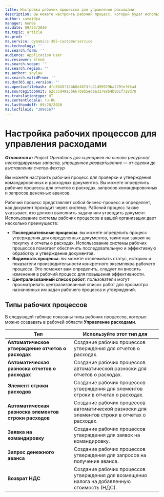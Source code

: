 ```yaml
---
title: Настройка рабочих процессов для управления расходами
description: Вы можете настроить рабочий процесс, который будет использоваться для проверки и утверждения командировочных и расходных документов.
author: suvaidya
manager: AnnBe
ms.date: 09/23/2020
ms.topic: article
ms.prod: ''
ms.service: dynamics-365-customerservice
ms.technology: ''
ms.search.form: ''
audience: Application User
ms.reviewer: kfend
ms.search.scope: ''
ms.search.region: ''
ms.author: shylaw
ms.search.validFrom: ''
ms.dyn365.ops.version: ''
ms.openlocfilehash: dfc5945f32bb8d4073fc31499979ba279fef66a4
ms.sourcegitcommit: a2c3cd49a3b667b8b5edaa31788b4b9b1f728d78
ms.translationtype: HT
ms.contentlocale: ru-RU
ms.lasthandoff: 09/28/2020
ms.locfileid: "3896567"
---
```

# <a name="set-up-workflows-for-expense-management"></a>Настройка рабочих процессов для управления расходами

_**Относится к:** Project Operations для сценариев на основе ресурсов/нескладируемых запасов, упрощенное развертывание — от сделки до выставления счетов-фактур_

Вы можете настроить рабочий процесс для проверки и утверждения командировочных и расходных документов. Вы можете определить рабочие процессы для отчетов о расходах, запросов командировочных и запросов денежных авансов.

Рабочий процесс представляет собой бизнес-процесс и определяет, как документ проходит через систему. Рабочий процесс также указывает, кто должен выполнить задачу или утвердить документ. Использование системы рабочих процессов в вашей организации дает несколько преимуществ:

- **Последовательные процессы**: вы можете определить процесс утверждения для определенных документов, таких как заявки на покупку и отчеты о расходах. Использование системы рабочих процессов помогает обеспечить последовательную и эффективную обработку и утверждение документов.
- **Видимость процесса**: вы можете отслеживать статус, историю и показатели производительности конкретного экземпляра рабочего процесса. Это поможет вам определить, следует ли вносить изменения в рабочий процесс для повышения эффективности.
- **Централизованный список работ**: пользователи могут просматривать централизованный список работ для просмотра назначенных им задач рабочего процесса и утверждений. 

## <a name="workflow-types"></a>Типы рабочих процессов

В следующей таблице показаны типы рабочих процессов, которые можно создавать в рабочей области **Управление расходами**.


|              <strong>Тип</strong>              |                   <strong>Используйте этот тип для</strong>                   |
|-------------------------------------------------|-----------------------------------------------------------------------|
|   <strong>Автоматическое утверждение отчетов о расходах</strong> |            Создание рабочих процессов утверждения для отчетов о расходах.             |
|  <strong>Автоматическая разноска отчетов о расходах</strong>   |        Создание рабочих процессов автоматической разноски для отчетов о расходах.        |
|       <strong>Элемент строки расходов</strong>        |     Создание рабочих процессов утверждения для элементов строки в отчетах о расходах.      |
| <strong>Автоматическая разноска элементов строки расходов</strong> | Создание рабочих процессов автоматической разноски для элементов строки в отчетах о расходах. |
|       <strong>Заявка на командировку</strong>       |          Создание рабочих процессов утверждения для заявок на командировку.           |
|      <strong>Запрос денежного аванса</strong>      |         Создание рабочих процессов утверждения для запросов на получение аванса.          |
|        <strong>Возврат НДС</strong>        | Создание рабочих процессов утверждения для возмещения налога на добавленную стоимость (НДС).  |
